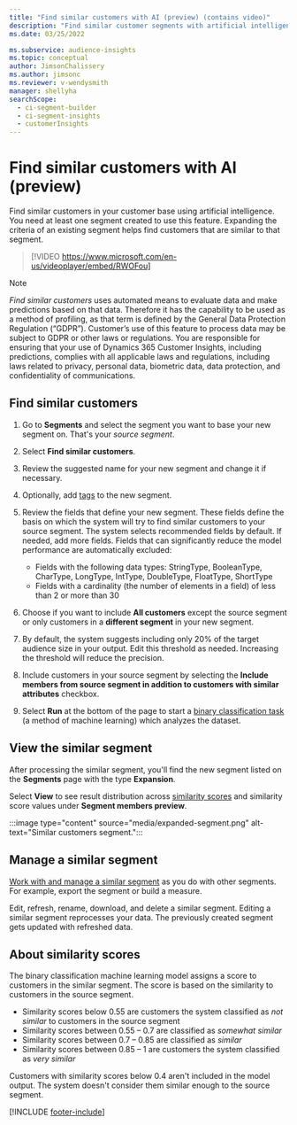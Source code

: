 ```yaml
---
title: "Find similar customers with AI (preview) (contains video)"
description: "Find similar customer segments with artificial intelligence."
ms.date: 03/25/2022

ms.subservice: audience-insights
ms.topic: conceptual
author: JimsonChalissery
ms.author: jimsonc
ms.reviewer: v-wendysmith
manager: shellyha
searchScope: 
  - ci-segment-builder
  - ci-segment-insights
  - customerInsights
---
```


# Find similar customers with AI (preview)

Find similar customers in your customer base using artificial intelligence. You need at least one segment created to use this feature. Expanding the criteria of an existing segment helps find customers that are similar to that segment.

> [!VIDEO https://www.microsoft.com/en-us/videoplayer/embed/RWOFou]

> [!NOTE]
> *Find similar customers* uses automated means to evaluate data and make predictions based on that data. Therefore it has the capability to be used as a method of profiling, as that term is defined by the General Data Protection Regulation (“GDPR”). Customer’s use of this feature to process data may be subject to GDPR or other laws or regulations. You are responsible for ensuring that your use of Dynamics 365 Customer Insights, including predictions, complies with all applicable laws and regulations, including laws related to privacy, personal data, biometric data, data protection, and confidentiality of communications.

## Find similar customers

1. Go to **Segments** and select the segment you want to base your new segment on. That's your *source segment*.

1. Select **Find similar customers**.

1. Review the suggested name for your new segment and change it if necessary.

1. Optionally, add [tags](work-with-tags-columns.md#manage-tags) to the new segment.

1. Review the fields that define your new segment. These fields define the basis on which the system will try to find similar customers to your source segment. The system selects recommended fields by default. If needed, add more fields.
  Fields that can significantly reduce the model performance are automatically excluded:
  
   - Fields with the following data types: StringType, BooleanType, CharType, LongType, IntType, DoubleType, FloatType, ShortType
   - Fields with a cardinality (the number of elements in a field) of less than 2 or more than 30

1. Choose if you want to include **All customers** except the source segment or only customers in a **different segment** in your new segment.

1. By default, the system suggests including only 20% of the target audience size in your output. Edit this threshold as needed. Increasing the threshold will reduce the precision.

1. Include customers in your source segment by selecting the **Include members from source segment in addition to customers with similar attributes** checkbox.

1. Select **Run** at the bottom of the page to start a [binary classification task](#about-similarity-scores) (a method of machine learning) which analyzes the dataset.

## View the similar segment

After processing the similar segment, you'll find the new segment listed on the **Segments** page with the type **Expansion**.

Select **View** to see result distribution across [similarity scores](#about-similarity-scores) and similarity score values under **Segment members preview**.

:::image type="content" source="media/expanded-segment.png" alt-text="Similar customers segment.":::

## Manage a similar segment

[Work with and manage a similar segment](segments.md) as you do with other segments. For example, export the segment or build a measure.

Edit, refresh, rename, download, and delete a similar segment. Editing a similar segment reprocesses your data. The previously created segment gets updated with refreshed data.

## About similarity scores

The binary classification machine learning model assigns a score to customers in the similar segment. The score is based on the similarity to customers in the source segment.

- Similarity scores below 0.55 are customers the system classified as *not similar* to customers in the source segment
- Similarity scores between 0.55 – 0.7 are classified as *somewhat similar*
- Similarity scores between 0.7 – 0.85 are classified as *similar*
- Similarity scores between 0.85 – 1 are customers the system classified as *very similar*

Customers with similarity scores below 0.4 aren't included in the model output. The system doesn't consider them similar enough to the source segment.

[!INCLUDE [footer-include](includes/footer-banner.md)]
